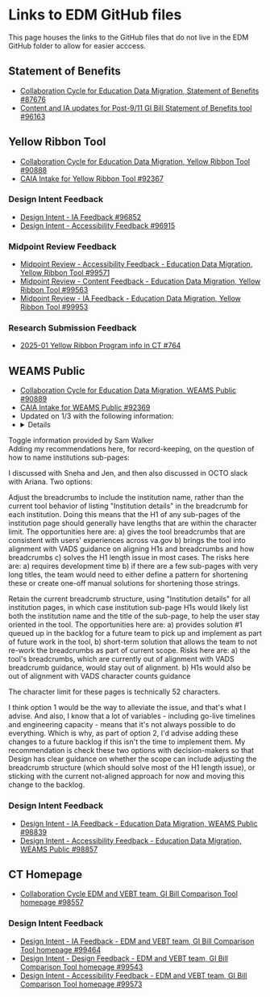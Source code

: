 # Links to EDM GitHub files
This page houses the links to the GitHub files that do not live in the EDM GitHub folder to allow for easier acccess.

## Statement of Benefits
- [Collaboration Cycle for Education Data Migration, Statement of Benefits #87676](https://github.com/department-of-veterans-affairs/va.gov-team/issues/87676)
- [Content and IA updates for Post-9/11 GI Bill Statement of Benefits tool #96163](https://github.com/department-of-veterans-affairs/va.gov-team/issues/96163#issuecomment-2465793582)

## Yellow Ribbon Tool
- [Collaboration Cycle for Education Data Migration, Yellow Ribbon Tool #90888](https://github.com/department-of-veterans-affairs/va.gov-team/issues/90888)
- [CAIA Intake for Yellow Ribbon Tool #92367](https://github.com/department-of-veterans-affairs/va.gov-team/issues/92367)
### Design Intent Feedback
- [Design Intent - IA Feedback #96852](https://github.com/department-of-veterans-affairs/va.gov-team/issues/96852#event-15254368406)
- [Design Intent - Accessibility Feedback #96915](https://github.com/department-of-veterans-affairs/va.gov-team/issues/96915#event-15270298759)
### Midpoint Review Feedback
- [Midpoint Review - Accessibility Feedback - Education Data Migration, Yellow Ribbon Tool #99571](https://github.com/department-of-veterans-affairs/va.gov-team/issues/99571#event-15736459684)
- [Midpoint Review - Content Feedback - Education Data Migration, Yellow Ribbon Tool #99563](https://github.com/department-of-veterans-affairs/va.gov-team/issues/99563)
- [Midpoint Review - IA Feedback - Education Data Migration, Yellow Ribbon Tool #99953](https://github.com/department-of-veterans-affairs/va.gov-team/issues/99953#event-15810387277)
### Research Submission Feedback
- [2025-01 Yellow Ribbon Program info in CT #764](https://github.com/department-of-veterans-affairs/va.gov-research-repository/issues/764)

## WEAMS Public 
- [Collaboration Cycle for Education Data Migration, WEAMS Public #90889](https://github.com/department-of-veterans-affairs/va.gov-team/issues/90889)
- [CAIA Intake for WEAMS Public #92369](https://github.com/department-of-veterans-affairs/va.gov-team/issues/92369)
-   Updated on 1/3 with the following information:
-   <details>
  <summary>Toggle information provided by Sam Walker</summary>
  Adding my recommendations here, for record-keeping, on the question of how to name institutions sub-pages:

I discussed with Sneha and Jen, and then also discussed in OCTO slack with Ariana.
Two options:

Adjust the breadcrumbs to include the institution name, rather than the current tool behavior of listing "Institution details" in the breadcrumb for each institution. Doing this means that the H1 of any sub-pages of the institution page should generally have lengths that are within the character limit.
The opportunities here are:
a) gives the tool breadcrumbs that are consistent with users' experiences across va.gov
b) brings the tool into alignment with VADS guidance on aligning H1s and breadcrumbs and how breadcrumbs
c) solves the H1 length issue in most cases.
The risks here are:
a) requires development time
b) if there are a few sub-pages with very long titles, the team would need to either define a pattern for shortening these or create one-off manual solutions for shortening those strings.

Retain the current breadcrumb structure, using "Institution details" for all institution pages, in which case institution sub-page H1s would likely list both the institution name and the title of the sub-page, to help the user stay oriented in the tool.
The opportunities here are:
a) provides solution #1 queued up in the backlog for a future team to pick up and implement as part of future work in the tool,
b) short-term solution that allows the team to not re-work the breadcrumbs as part of current scope.
Risks here are:
a) the tool's breadcrumbs, which are currently out of alignment with VADS breadcrumb guidance, would stay out of alignment.
b) H1s would also be out of alignment with VADS character counts guidance

The character limit for these pages is technically 52 characters.

I think option 1 would be the way to alleviate the issue, and that's what I advise. And also, I know that a lot of variables - including go-live timelines and engineering capacity - means that it's not always possible to do everything. Which is why, as part of option 2, I'd advise adding these changes to a future backlog if this isn't the time to implement them. My recommendation is check these two options with decision-makers so that Design has clear guidance on whether the scope can include adjusting the breadcrumb structure (which should solve most of the H1 length issue), or sticking with the current not-aligned approach for now and moving this change to the backlog.
</details>

### Design Intent Feedback
- [Design Intent - IA Feedback - Education Data Migration, WEAMS Public #98839](https://github.com/department-of-veterans-affairs/va.gov-team/issues/98839#event-15607359715) 
- [Design Intent - Accessibility Feedback - Education Data Migration, WEAMS Public #98857](https://github.com/department-of-veterans-affairs/va.gov-team/issues/98857#event-15611083835)

## CT Homepage
- [Collaboration Cycle EDM and VEBT team, GI Bill Comparison Tool homepage #98557](https://github.com/department-of-veterans-affairs/va.gov-team/issues/98557)
### Design Intent Feedback
- [Design Intent - IA Feedback - EDM and VEBT team, GI Bill Comparison Tool homepage #99464](https://github.com/department-of-veterans-affairs/va.gov-team/issues/99464#event-15708767113)
- [Design Intent - Design Feedback - EDM and VEBT team, GI Bill Comparison Tool homepage #99543](https://github.com/department-of-veterans-affairs/va.gov-team/issues/99543#event-15733018527)
- [Design Intent - Accessibility Feedback - EDM and VEBT team, GI Bill Comparison Tool homepage #99573](https://github.com/department-of-veterans-affairs/va.gov-team/issues/99573#event-15736614996)
